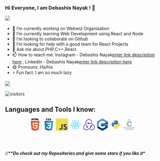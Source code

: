 ### Hi Everyone, I am Debashis Nayak ! 👋

![](https://activity-graph.herokuapp.com/graph?username=deb2000-sudo&theme=react-dark&hide_border=true&area=true)

- 🔭 I’m currently working on Webwiz Organisation
- 🌱 I’m currently learning Web Development using React and Node
- 👯 I’m looking to collaborate on Github
- 🤔 I’m looking for help with a good team for React Projects
- 💬 Ask me about PHP,C++,React
- 📫 How to reach me: Instagram -  Debashis Nayak[enter link description here](https://www.instagram.com/2000no_talent_guy/) , Linkedln - Debashis Nayak[enter link description here](https://www.linkedin.com/in/debashis-nayak-6b013b198/)
- 😄 Pronouns: Ha/his
- ⚡ Fun fact: I am so much lazy

<img src="https://github-readme-stats.vercel.app/api?username=deb2000-sudo&&show_icons=true&title_color=ffffff&icon_color=bb2acf&text_color=daf7dc&bg_color=151515">




![visitors](https://visitor-badge.glitch.me/badge?page_id=debashis2000-sudo.visitor-badge)

## Languages and Tools I know:

<p align="center">
<code><img height="40" src="https://raw.githubusercontent.com/github/explore/80688e429a7d4ef2fca1e82350fe8e3517d3494d/topics/html/html.png"></code>
<code><img height="40" src="https://raw.githubusercontent.com/github/explore/80688e429a7d4ef2fca1e82350fe8e3517d3494d/topics/css/css.png"></code>
<code><img height="40" src="https://raw.githubusercontent.com/github/explore/80688e429a7d4ef2fca1e82350fe8e3517d3494d/topics/javascript/javascript.png"></code>
<code><img height="40" src="https://raw.githubusercontent.com/github/explore/80688e429a7d4ef2fca1e82350fe8e3517d3494d/topics/react/react.png"></code>
<code><img height="40" src="https://raw.githubusercontent.com/github/explore/80688e429a7d4ef2fca1e82350fe8e3517d3494d/topics/redux/redux.png"></code>
<!--<code><img height="40" src="https://raw.githubusercontent.com/github/explore/80688e429a7d4ef2fca1e82350fe8e3517d3494d/topics/nodejs/nodejs.png"></code>-->
 <code><img height="40" src="https://raw.githubusercontent.com/github/explore/80688e429a7d4ef2fca1e82350fe8e3517d3494d/topics/cpp/cpp.png"></code>
 <code><img height="40" src="https://raw.githubusercontent.com/github/explore/80688e429a7d4ef2fca1e82350fe8e3517d3494d/topics/python/python.png"></code>
<code><img height="40" src="https://raw.githubusercontent.com/github/explore/80688e429a7d4ef2fca1e82350fe8e3517d3494d/topics/c/c.png"></code>
</p>
</br>
</br>

//<b>**_Do check out my Repositories and give some stars if you like it_*</b>
